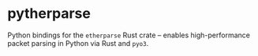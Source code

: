 # pytherparse

Python bindings for the `etherparse` Rust crate – enables high-performance packet parsing in Python via Rust and `pyo3`.